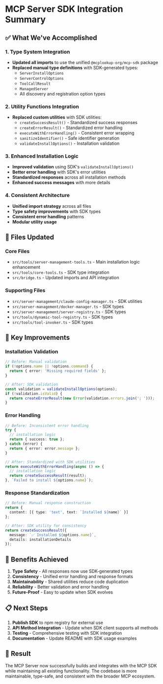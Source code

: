 # MCP Server SDK Integration Summary

## ✅ **What We've Accomplished**

### 1. **Type System Integration**
- **Updated all imports** to use the unified `@mcplookup-org/mcp-sdk` package
- **Replaced manual type definitions** with SDK-generated types:
  - `ServerInstallOptions`
  - `ServerControlOptions` 
  - `ToolCallResult`
  - `ManagedServer`
  - All discovery and registration option types

### 2. **Utility Functions Integration**
- **Replaced custom utilities** with SDK utilities:
  - `createSuccessResult()` - Standardized success responses
  - `createErrorResult()` - Standardized error handling
  - `executeWithErrorHandling()` - Consistent error wrapping
  - `sanitizeIdentifier()` - Safe identifier generation
  - `validateInstallOptions()` - Installation validation

### 3. **Enhanced Installation Logic**
- **Improved validation** using SDK's `validateInstallOptions()`
- **Better error handling** with SDK's error utilities
- **Standardized responses** across all installation methods
- **Enhanced success messages** with more details

### 4. **Consistent Architecture**
- **Unified import strategy** across all files
- **Type safety improvements** with SDK types
- **Consistent error handling** patterns
- **Modular utility usage**

## 🔧 **Files Updated**

### Core Files
- `src/tools/server-management-tools.ts` - Main installation logic enhancement
- `src/tools/core-tools.ts` - SDK type integration
- `src/bridge.ts` - Updated imports and API integration

### Supporting Files  
- `src/server-management/claude-config-manager.ts` - SDK utilities
- `src/server-management/docker-manager.ts` - SDK types
- `src/server-management/server-registry.ts` - SDK types
- `src/tools/dynamic-tool-registry.ts` - SDK types
- `src/tools/tool-invoker.ts` - SDK types

## 🎯 **Key Improvements**

### **Installation Validation**
```typescript
// Before: Manual validation
if (!options.name || !options.command) {
  return { error: 'Missing required fields' };
}

// After: SDK validation
const validation = validateInstallOptions(options);
if (!validation.isValid) {
  return createErrorResult(new Error(validation.errors.join('; ')));
}
```

### **Error Handling**
```typescript
// Before: Inconsistent error handling
try {
  // installation logic
  return { success: true };
} catch (error) {
  return { error: error.message };
}

// After: Standardized with SDK utilities
return executeWithErrorHandling(async () => {
  // installation logic
  return createSuccessResult(result);
}, `Failed to install ${options.name}`);
```

### **Response Standardization**
```typescript
// Before: Manual response construction
return {
  content: [{ type: 'text', text: `Installed ${name}` }]
};

// After: SDK utility for consistency
return createSuccessResult({
  message: `✅ Installed ${options.name}`,
  details: installationDetails
});
```

## 🚀 **Benefits Achieved**

1. **Type Safety** - All responses now use SDK-generated types
2. **Consistency** - Unified error handling and response formats
3. **Maintainability** - Shared utilities reduce code duplication
4. **Reliability** - Better validation and error handling
5. **Future-Proof** - Easy to update when SDK evolves

## 📋 **Next Steps**

1. **Publish SDK** to npm registry for external use
2. **API Method Integration** - Update when SDK client supports all methods
3. **Testing** - Comprehensive testing with SDK integration
4. **Documentation** - Update README with SDK usage examples

## 🎉 **Result**

The MCP Server now successfully builds and integrates with the MCP SDK while maintaining all existing functionality. The codebase is more maintainable, type-safe, and consistent with the broader MCP ecosystem.
